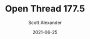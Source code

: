 ---
layout: podcast
title: "Open Thread 177.5"
author: Scott Alexander
description: https://astralcodexten.substack.com/p/open-thread-1775
date: 2021-06-25
length: 41285
duration: 10
guid: open-thread-1775
---